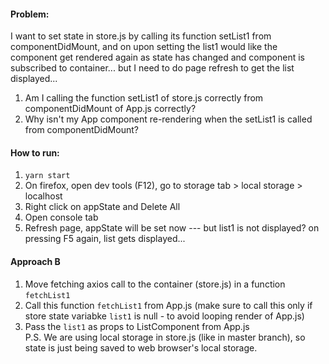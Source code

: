 #### Problem:

I want to set state in store.js by calling its function setList1 from componentDidMount, and on upon setting the list1 would like the component get rendered again as state has changed and component is subscribed to container... but I need to do page refresh to get the list displayed...

1. Am I calling the function setList1 of store.js correctly from componentDidMount of App.js correctly?
2. Why isn't my App component re-rendering when the setList1 is called from componentDidMount?

#### How to run:

1. `yarn start`
2. On firefox, open dev tools (F12), go to storage tab > local storage > localhost
3. Right click on appState and Delete All
4. Open console tab
5. Refresh page, appState will be set now --- but list1 is not displayed? on pressing F5 again, list gets displayed...

#### Approach B

1. Move fetching axios call to the container (store.js) in a function `fetchList1`
2. Call this function `fetchList1` from App.js (make sure to call this only if store state variabke `list1` is null - to avoid looping render of App.js)
3. Pass the `list1` as props to ListComponent from App.js  
   P.S. We are using local storage in store.js (like in master branch), so state is just being saved to web browser's local storage.

